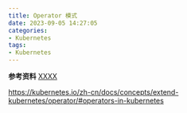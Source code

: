 ```yaml
---
title: Operator 模式
date: 2023-09-05 14:27:05
categories:
- Kubernetes
tags:
- Kubernetes
---
```



**参考资料**
[XXXX](https://)

https://kubernetes.io/zh-cn/docs/concepts/extend-kubernetes/operator/#operators-in-kubernetes